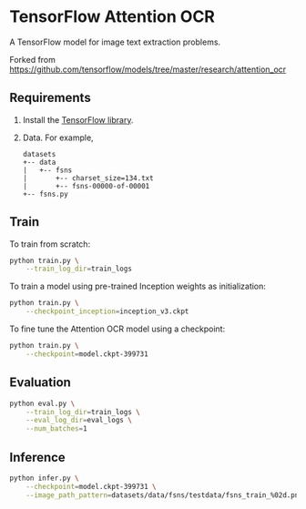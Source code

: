 # TensorFlow Attention OCR

A TensorFlow model for image text extraction problems.

Forked from https://github.com/tensorflow/models/tree/master/research/attention_ocr


## Requirements

1. Install the [TensorFlow library](https://www.tensorflow.org/install/).

2. Data. For example,

    ```
    datasets
    +-- data
    |   +-- fsns
    |       +-- charset_size=134.txt
    |       +-- fsns-00000-of-00001
    +-- fsns.py
    ```


## Train

To train from scratch:

```bash
python train.py \
    --train_log_dir=train_logs
```

To train a model using pre-trained Inception weights as initialization:

```bash
python train.py \
    --checkpoint_inception=inception_v3.ckpt
```

To fine tune the Attention OCR model using a checkpoint:

```bash
python train.py \
    --checkpoint=model.ckpt-399731
```


## Evaluation

```bash
python eval.py \
    --train_log_dir=train_logs \
    --eval_log_dir=eval_logs \
    --num_batches=1
```


## Inference

```bash
python infer.py \
    --checkpoint=model.ckpt-399731 \
    --image_path_pattern=datasets/data/fsns/testdata/fsns_train_%02d.png
```
